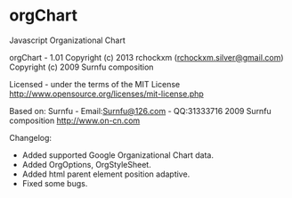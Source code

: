 orgChart
========

Javascript Organizational Chart

orgChart - 1.01
Copyright (c) 2013 rchockxm (rchockxm.silver@gmail.com)
Copyright (c) 2009 Surnfu composition

Licensed - under the terms of the MIT License
http://www.opensource.org/licenses/mit-license.php

Based on: Surnfu - Email:Surnfu@126.com - QQ:31333716
          2009 Surnfu composition http://www.on-cn.com

          
Changelog:
- Added supported Google Organizational Chart data. 
- Added OrgOptions, OrgStyleSheet.
- Added html parent element position adaptive.
- Fixed some bugs.

